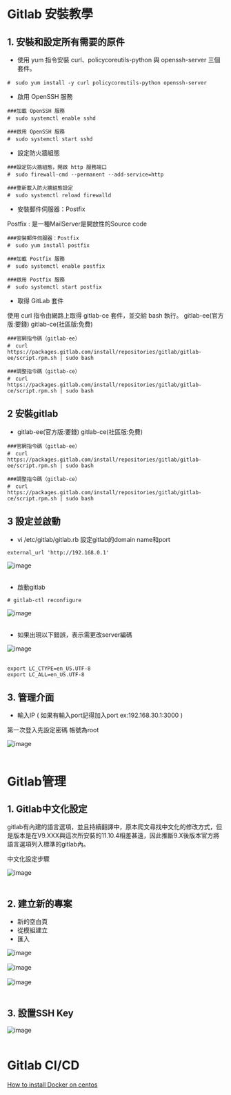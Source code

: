 # Gitlab 安裝教學

## 1. 安裝和設定所有需要的原件

* 使用 yum 指令安裝 curl、policycoreutils-python 與 openssh-server 三個套件。

```
#　sudo yum install -y curl policycoreutils-python openssh-server
```

* 啟用 OpenSSH 服務

```
###加載 OpenSSH 服務
#　sudo systemctl enable sshd

###啟用 OpenSSH 服務
#　sudo systemctl start sshd
```

* 設定防火牆組態

```
###設定防火牆組態，開啟 http 服務端口
#　sudo firewall-cmd --permanent --add-service=http

###重新載入防火牆組態設定
#　sudo systemctl reload firewalld
```

* 安裝郵件伺服器：Postfix

Postfix : 是一種MailServer是開放性的Source code

```
###安裝郵件伺服器：Postfix
#　sudo yum install postfix

###加載 Postfix 服務
#　sudo systemctl enable postfix

###啟用 Postfix 服務
#　sudo systemctl start postfix
```

* 取得 GitLab 套件

使用 curl 指令由網路上取得 gitlab-ce 套件，並交給 bash 執行。 gitlab-ee(官方版:要錢)  gitlab-ce(社區版:免費)

```
###官網指令碼（gitlab-ee）
#　curl https://packages.gitlab.com/install/repositories/gitlab/gitlab-ee/script.rpm.sh | sudo bash

###調整指令碼（gitlab-ce）
#　curl https://packages.gitlab.com/install/repositories/gitlab/gitlab-ce/script.rpm.sh | sudo bash
```
## 2 安裝gitlab

* gitlab-ee(官方版:要錢)  gitlab-ce(社區版:免費)

```
###官網指令碼（gitlab-ee）
#　curl https://packages.gitlab.com/install/repositories/gitlab/gitlab-ee/script.rpm.sh | sudo bash

###調整指令碼（gitlab-ce）
#　curl https://packages.gitlab.com/install/repositories/gitlab/gitlab-ce/script.rpm.sh | sudo bash
```
## 3 設定並啟動

* vi /etc/gitlab/gitlab.rb 設定gitlab的domain name和port

```
external_url 'http://192.168.0.1'
```
![image](https://github.com/leoa12412a/Gitlab/blob/master/lab_url.png)</br></br>

* 啟動gitlab

```
# gitlab-ctl reconfigure
```

![image](https://github.com/leoa12412a/Gitlab/blob/master/gitlab_start.PNG)</br></br>

* 如果出現以下錯誤，表示需更改server編碼

![image](https://github.com/leoa12412a/Gitlab/blob/master/error.PNG)</br></br>

```
export LC_CTYPE=en_US.UTF-8
export LC_ALL=en_US.UTF-8
```

## 3. 管理介面

* 輸入IP ( 如果有輸入port記得加入port ex:192.168.30.1:3000 )

第一次登入先設定密碼 帳號為root

![image](https://github.com/leoa12412a/Gitlab/blob/master/gitlab_first_password.PNG)</br></br>


# Gitlab管理

## 1. Gitlab中文化設定

gitlab有內建的語言選項，並且持續翻譯中，原本爬文尋找中文化的修改方式，但是版本是在V9.XXX與這次所安裝的11.10.4相差甚遠，因此推斷9.X後版本官方將語言選項列入標準的gitlab內。

中文化設定步驟

![image](https://github.com/leoa12412a/Gitlab/blob/master/gitlab_ch.png)</br></br>


## 2. 建立新的專案

* 新的空白頁
* 從模組建立
* 匯入

![image](https://github.com/leoa12412a/Gitlab/blob/master/gitlab_new.PNG)</br></br>
![image](https://github.com/leoa12412a/Gitlab/blob/master/gitlab_new1.PNG)</br></br>
![image](https://github.com/leoa12412a/Gitlab/blob/master/gitlab_new2.PNG)</br></br>


## 3. 設置SSH Key

![image](https://github.com/leoa12412a/Gitlab/blob/master/gitlab_ssh.PNG)</br></br>


# Gitlab CI/CD

<a href="https://github.com/leoa12412a/Docker/blob/master/README.md">How to install Docker on centos</a>
